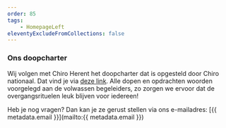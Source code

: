```yaml
---
order: 85
tags:
    - HomepageLeft
eleventyExcludeFromCollections: false
---
```


### Ons doopcharter

Wij volgen met Chiro Herent het doopcharter dat is opgesteld door Chiro nationaal. Dat vind je via [deze link](https://chiro.be/info-voor-leiding/veiligheid/dopen-en-overgangsrituelen). Alle dopen en opdrachten woorden voorgelegd aan de volwassen begeleiders, zo zorgen we ervoor dat de overgangsrituelen leuk blijven voor iedereen! 

Heb je nog vragen? Dan kan je ze gerust stellen via ons e-mailadres: [{{ metadata.email }}](mailto:{{ metadata.email }})